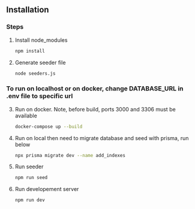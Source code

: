 ## Installation

### Steps

1. Install node_modules
    ```bash
    npm install
    ```

2. Generate seeder file
    ```bash
    node seeders.js
    ```

### To run on localhost or on docker, change DATABASE_URL in .env file to specific url

3. Run on docker. Note, before build, ports 3000 and 3306 must be available
    ```bash
    docker-compose up --build
    ```

4. Run on local then need to migrate database and seed with prisma, run below
    ```bash
    npx prisma migrate dev --name add_indexes
    ```

5. Run seeder
    ```bash
    npm run seed
    ```

6. Run developement server
    ```bash
    npm run dev
    ```
